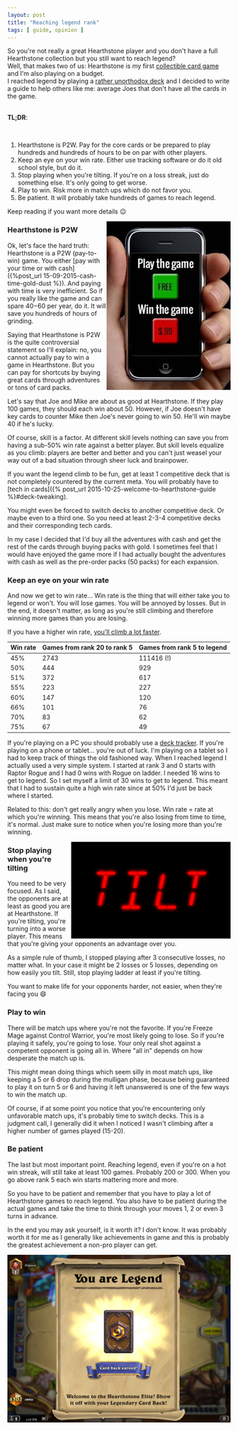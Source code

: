 ```yaml
--- 
layout: post 
title: "Reaching legend rank"
tags: [ guide, opinion ]
---
```


<div class="article-description">

So you're not really a great Hearthstone player and you don't have a full Hearthstone collection but you still want to
reach legend?
<br>
Well, that makes two of us: Hearthstone is my first <a
href="https://en.wikipedia.org/wiki/Collectible_card_game">collectible card game</a> and I'm also playing on a budget.
<br>
I reached legend by playing a <a href="http://hearthstone.oblio360.com/2016/01/08/playing-raptor-rogue/">rather
unorthodox deck</a> and I decided to write a guide to help others like me: average Joes that don't have all the cards in
the game.
<br>
<br>

<b>TL;DR</b>:

<br>
<ol>
	<li>Hearthstone is P2W. Pay for the core cards or be prepared to play hundreds and hundreds of hours to be on par with
	other players.</li>
	<li>Keep an eye on your win rate. Either use tracking software or do it old school style, but do it.</li>
	<li>Stop playing when you're tilting. If you're on a loss streak, just do something else. It's only going to get worse.</li>
	<li>Play to win. Risk more in match ups which do not favor you.</li>
	<li>Be patient. It will probably take hundreds of games to reach legend.</li>
</ol>
</div>

Keep reading if you want more details :wink:

<img alt="Pay to win" src="/images/posts/reaching-legend/p2w.jpg" style="float: right;">

### Hearthstone is P2W

Ok, let's face the hard truth: Hearthstone is a P2W (pay-to-win) game. You either 
[pay with your time or with cash]({%post_url 15-09-2015-cash-time-gold-dust %}). 
And paying with time is very inefficient. So if you really like the game and can spare $40-$60 per year, do it. It will
save you hundreds of hours of grinding.

Saying that Hearthstone is P2W is the quite controversial statement so I'll explain: no, you cannot actually pay to win
a game in Hearthstone. But you can pay for shortcuts by buying great cards through adventures or tons of card packs.

Let's say that Joe and Mike are about as good at Hearthstone. If they play 100 games, they should each win about 50.
However, if Joe doesn't have key cards to counter Mike then Joe's never going to win 50. He'll win maybe 40 if he's
lucky.

Of course, skill is a factor. At different skill levels nothing can save you from having a sub-50% win rate against a
better player. But skill levels equalize as you climb: players are better and better and you can't just weasel your
way out of a bad situation through sheer luck and brainpower.

If you want the legend climb to be fun, get at least 1 competitive deck that is not completely countered by the current
meta. You will probably have to [tech in cards]({% post_url 2015-10-25-welcome-to-hearthstone-guide %}#deck-tweaking).

You might even be forced to switch decks to another competitive deck. Or maybe even to a third one. So you need at least
2-3-4 competitive decks and their corresponding tech cards.

In my case I decided that I'd buy all the adventures with cash and get the rest of the cards through buying packs with
gold. I sometimes feel that I would have enjoyed the game more if I had actually bought the adventures with cash as well
as the pre-order packs (50 packs) for each expansion.

### Keep an eye on your win rate

And now we get to win rate... Win rate is the thing that will either take you to legend or won't. You will lose games.
You will be annoyed by losses. But in the end, it doesn't matter, as long as you're still climbing and therefore winning
more games than you are losing.

If you have a higher win rate, [you'll climb a lot
faster](https://www.reddit.com/r/hearthstone/comments/2gkz9n/data_on_how_many_games_it_should_take_to_get_to/).

| Win rate | Games from rank 20 to rank 5 | Games from rank 5 to legend |
| -------- | ---------------------------- | --------------------------- |
| 45% | 2743 | 111416 (!) |
| 50% | 444 | 929 |
| 51% | 372 | 617 |
| 55% | 223 | 227 |
| 60% | 147 | 120 |
| 66% | 101 | 76 |
| 70% | 83 | 62 |
| 75% | 67 | 49 |

If you're playing on a PC you should probably use a [deck tracker](https://github.com/Epix37/Hearthstone-Deck-Tracker).
If you're playing on a phone or tablet... you're out of luck. I'm playing on a tablet so I had to keep track of things
the old fashioned way. When I reached legend I actually used a very simple system. I started at rank 3 and 0 starts with
Raptor Rogue and I had 0 wins with Rogue on ladder. I needed 16 wins to get to legend. So I set myself a limit of 30
wins to get to legend. This meant that I had to sustain quite a high win rate since at 50% I'd just be back where I
started.

Related to this: don't get really angry when you lose. Win rate = rate at which you're winning. This means that you're
also losing from time to time, it's normal. Just make sure to notice when you're losing more than you're winning.

<img alt="Tilt alert" src="/images/posts/reaching-legend/tilt.png" style="float: right;">

### Stop playing when you're tilting

You need to be very focused. As I said, the opponents are at least as good you are at Hearthstone. If you're tilting,
you're turning into a worse player. This means that you're giving your opponents an advantage over you.

As a simple rule of thumb, I stopped playing after 3 consecutive losses, no matter what. In your case it might be 2
losses or 5 losses, depending on how easily you tilt. Still, stop playing ladder at least if you're tilting.

You want to make life for your opponents harder, not easier, when they're facing you :smile:

### Play to win

There will be match ups where you're not the favorite. If you're Freeze Mage against Control Warrior, you're most likely
going to lose. So if you're playing it safely, you're going to lose. Your only real shot against a competent opponent is
going all in. Where "all in" depends on how desperate the match up is.

This might mean doing things which seem silly in most match ups, like keeping a 5 or 6 drop during the mulligan phase,
because being guaranteed to play it on turn 5 or 6 and having it left unanswered is one of the few ways to win the match
up.

Of course, if at some point you notice that you're encountering only unfavorable match ups, it's probably time to switch
decks. This is a judgment call, I generally did it when I noticed I wasn't climbing after a higher number of games
played (15-20).

### Be patient

The last but most important point. Reaching legend, even if you're on a hot win streak, will still take at least 100
games. Probably 200 or 300. When you go above rank 5 each win starts mattering more and more. 

So you have to be patient and remember that you have to play a lot of Hearthstone games to reach legend. You also have
to be patient during the actual games and take the time to think through your moves 1, 2 or even 3 turns in advance.

In the end you may ask yourself, is it worth it? I don't know. It was probably worth it for me as I generally like
achievements in game and this is probably the greatest achievement a non-pro player can get.

![Reaching legend.](/images/posts/reaching-legend/card-back.jpg)

